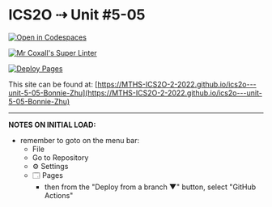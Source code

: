 # ICS2O ⇢ Unit #5-05

[![Open in Codespaces](https://classroom.github.com/assets/launch-codespace-7f7980b617ed060a017424585567c406b6ee15c891e84e1186181d67ecf80aa0.svg)](https://classroom.github.com/open-in-codespaces?assignment_repo_id=11100416)

[![Mr Coxall's Super Linter](https://github.com/MTHS-ICS2O-2-2022/ics2o---unit-5-05-Bonnie-Zhu/workflows/Mr%20Coxall's%20Super%20Linter/badge.svg)](https://github.com/MTHS-ICS2O-2-2022/ics2o---unit-5-05-Bonnie-Zhu/actions)

[![Deploy Pages](https://github.com/MTHS-ICS2O-2-2022/ics2o---unit-5-05-Bonnie-Zhu/workflows/Deploy%20Pages/badge.svg)](https://github.com/MTHS-ICS2O-2-2022/ics2o---unit-5-05-Bonnie-Zhu/actions)

This site can be found at: [https://MTHS-ICS2O-2-2022.github.io/ics2o---unit-5-05-Bonnie-Zhu](https://MTHS-ICS2O-2-2022.github.io/ics2o---unit-5-05-Bonnie-Zhu)

---

**NOTES ON INITIAL LOAD:**
- remember to goto on the menu bar:
  - File
  - Go to Repository
  - ⚙ Settings
  - 🗔 Pages
    - then from the "Deploy from a branch ▼" button, select "GitHub Actions"
